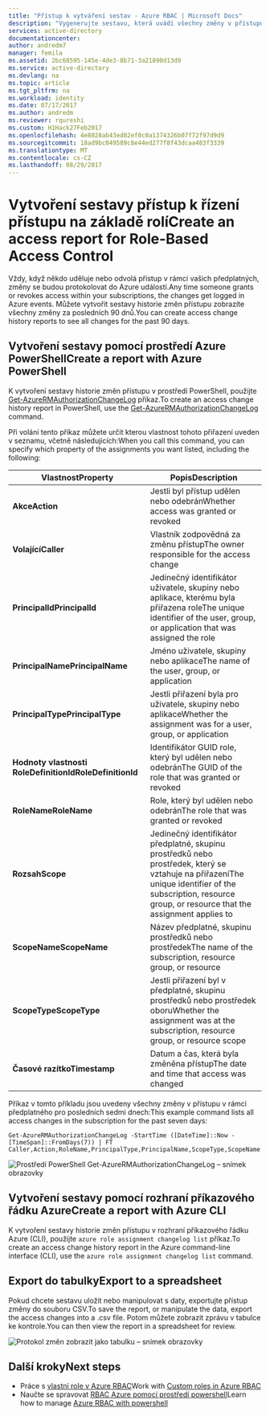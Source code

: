 ```yaml
---
title: "Přístup k vytváření sestav - Azure RBAC | Microsoft Docs"
description: "Vygenerujte sestavu, která uvádí všechny změny v přístupu k vašemu předplatnému Azure pomocí řízení přístupu na základě rolí za posledních 90 dnů."
services: active-directory
documentationcenter: 
author: andredm7
manager: femila
ms.assetid: 2bc68595-145e-4de3-8b71-3a21890d13d9
ms.service: active-directory
ms.devlang: na
ms.topic: article
ms.tgt_pltfrm: na
ms.workload: identity
ms.date: 07/17/2017
ms.author: andredm
ms.reviewer: rqureshi
ms.custom: H1Hack27Feb2017
ms.openlocfilehash: 4e8028ab43ed02ef0c0a1374326b07f72f97d9d9
ms.sourcegitcommit: 18ad9bc049589c8e44ed277f8f43dcaa483f3339
ms.translationtype: MT
ms.contentlocale: cs-CZ
ms.lasthandoff: 08/29/2017
---
```

# <a name="create-an-access-report-for-role-based-access-control"></a><span data-ttu-id="c692a-103">Vytvoření sestavy přístup k řízení přístupu na základě rolí</span><span class="sxs-lookup"><span data-stu-id="c692a-103">Create an access report for Role-Based Access Control</span></span>
<span data-ttu-id="c692a-104">Vždy, když někdo uděluje nebo odvolá přístup v rámci vašich předplatných, změny se budou protokolovat do Azure událostí.</span><span class="sxs-lookup"><span data-stu-id="c692a-104">Any time someone grants or revokes access within your subscriptions, the changes get logged in Azure events.</span></span> <span data-ttu-id="c692a-105">Můžete vytvořit sestavy historie změn přístupu zobrazíte všechny změny za posledních 90 dnů.</span><span class="sxs-lookup"><span data-stu-id="c692a-105">You can create access change history reports to see all changes for the past 90 days.</span></span>

## <a name="create-a-report-with-azure-powershell"></a><span data-ttu-id="c692a-106">Vytvoření sestavy pomocí prostředí Azure PowerShell</span><span class="sxs-lookup"><span data-stu-id="c692a-106">Create a report with Azure PowerShell</span></span>
<span data-ttu-id="c692a-107">K vytvoření sestavy historie změn přístupu v prostředí PowerShell, použijte [Get-AzureRMAuthorizationChangeLog](/powershell/module/azurerm.resources/get-azurermauthorizationchangelog) příkaz.</span><span class="sxs-lookup"><span data-stu-id="c692a-107">To create an access change history report in PowerShell, use the [Get-AzureRMAuthorizationChangeLog](/powershell/module/azurerm.resources/get-azurermauthorizationchangelog) command.</span></span>

<span data-ttu-id="c692a-108">Při volání tento příkaz můžete určit kterou vlastnost tohoto přiřazení uveden v seznamu, včetně následujících:</span><span class="sxs-lookup"><span data-stu-id="c692a-108">When you call this command, you can specify which property of the assignments you want listed, including the following:</span></span>

| <span data-ttu-id="c692a-109">Vlastnost</span><span class="sxs-lookup"><span data-stu-id="c692a-109">Property</span></span> | <span data-ttu-id="c692a-110">Popis</span><span class="sxs-lookup"><span data-stu-id="c692a-110">Description</span></span> |
| --- | --- |
| <span data-ttu-id="c692a-111">**Akce**</span><span class="sxs-lookup"><span data-stu-id="c692a-111">**Action**</span></span> |<span data-ttu-id="c692a-112">Jestli byl přístup udělen nebo odebrán</span><span class="sxs-lookup"><span data-stu-id="c692a-112">Whether access was granted or revoked</span></span> |
| <span data-ttu-id="c692a-113">**Volající**</span><span class="sxs-lookup"><span data-stu-id="c692a-113">**Caller**</span></span> |<span data-ttu-id="c692a-114">Vlastník zodpovědná za změnu přístup</span><span class="sxs-lookup"><span data-stu-id="c692a-114">The owner responsible for the access change</span></span> |
| <span data-ttu-id="c692a-115">**PrincipalId**</span><span class="sxs-lookup"><span data-stu-id="c692a-115">**PrincipalId**</span></span> | <span data-ttu-id="c692a-116">Jedinečný identifikátor uživatele, skupiny nebo aplikace, kterému byla přiřazena role</span><span class="sxs-lookup"><span data-stu-id="c692a-116">The unique identifier of the user, group, or application that was assigned the role</span></span> |
| <span data-ttu-id="c692a-117">**PrincipalName**</span><span class="sxs-lookup"><span data-stu-id="c692a-117">**PrincipalName**</span></span> |<span data-ttu-id="c692a-118">Jméno uživatele, skupiny nebo aplikace</span><span class="sxs-lookup"><span data-stu-id="c692a-118">The name of the user, group, or application</span></span> |
| <span data-ttu-id="c692a-119">**PrincipalType**</span><span class="sxs-lookup"><span data-stu-id="c692a-119">**PrincipalType**</span></span> |<span data-ttu-id="c692a-120">Jestli přiřazení byla pro uživatele, skupiny nebo aplikace</span><span class="sxs-lookup"><span data-stu-id="c692a-120">Whether the assignment was for a user, group, or application</span></span> |
| <span data-ttu-id="c692a-121">**Hodnoty vlastnosti RoleDefinitionId**</span><span class="sxs-lookup"><span data-stu-id="c692a-121">**RoleDefinitionId**</span></span> |<span data-ttu-id="c692a-122">Identifikátor GUID role, který byl udělen nebo odebrán</span><span class="sxs-lookup"><span data-stu-id="c692a-122">The GUID of the role that was granted or revoked</span></span> |
| <span data-ttu-id="c692a-123">**RoleName**</span><span class="sxs-lookup"><span data-stu-id="c692a-123">**RoleName**</span></span> |<span data-ttu-id="c692a-124">Role, který byl udělen nebo odebrán</span><span class="sxs-lookup"><span data-stu-id="c692a-124">The role that was granted or revoked</span></span> |
| <span data-ttu-id="c692a-125">**Rozsah**</span><span class="sxs-lookup"><span data-stu-id="c692a-125">**Scope**</span></span> | <span data-ttu-id="c692a-126">Jedinečný identifikátor předplatné, skupinu prostředků nebo prostředek, který se vztahuje na přiřazení</span><span class="sxs-lookup"><span data-stu-id="c692a-126">The unique identifier of the subscription, resource group, or resource that the assignment applies to</span></span> | 
| <span data-ttu-id="c692a-127">**ScopeName**</span><span class="sxs-lookup"><span data-stu-id="c692a-127">**ScopeName**</span></span> |<span data-ttu-id="c692a-128">Název předplatné, skupinu prostředků nebo prostředek</span><span class="sxs-lookup"><span data-stu-id="c692a-128">The name of the subscription, resource group, or resource</span></span> |
| <span data-ttu-id="c692a-129">**ScopeType**</span><span class="sxs-lookup"><span data-stu-id="c692a-129">**ScopeType**</span></span> |<span data-ttu-id="c692a-130">Jestli přiřazení byl v předplatné, skupinu prostředků nebo prostředek oboru</span><span class="sxs-lookup"><span data-stu-id="c692a-130">Whether the assignment was at the subscription, resource group, or resource scope</span></span> |
| <span data-ttu-id="c692a-131">**Časové razítko**</span><span class="sxs-lookup"><span data-stu-id="c692a-131">**Timestamp**</span></span> |<span data-ttu-id="c692a-132">Datum a čas, která byla změněna přístup</span><span class="sxs-lookup"><span data-stu-id="c692a-132">The date and time that access was changed</span></span> |

<span data-ttu-id="c692a-133">Příkaz v tomto příkladu jsou uvedeny všechny změny v přístupu v rámci předplatného pro posledních sedmi dnech:</span><span class="sxs-lookup"><span data-stu-id="c692a-133">This example command lists all access changes in the subscription for the past seven days:</span></span>

```
Get-AzureRMAuthorizationChangeLog -StartTime ([DateTime]::Now - [TimeSpan]::FromDays(7)) | FT Caller,Action,RoleName,PrincipalType,PrincipalName,ScopeType,ScopeName
```

![Prostředí PowerShell Get-AzureRMAuthorizationChangeLog – snímek obrazovky](./media/role-based-access-control-configure/access-change-history.png)

## <a name="create-a-report-with-azure-cli"></a><span data-ttu-id="c692a-135">Vytvoření sestavy pomocí rozhraní příkazového řádku Azure</span><span class="sxs-lookup"><span data-stu-id="c692a-135">Create a report with Azure CLI</span></span>
<span data-ttu-id="c692a-136">K vytvoření sestavy historie změn přístupu v rozhraní příkazového řádku Azure (CLI), použijte `azure role assignment changelog list` příkaz.</span><span class="sxs-lookup"><span data-stu-id="c692a-136">To create an access change history report in the Azure command-line interface (CLI), use the `azure role assignment changelog list` command.</span></span>

## <a name="export-to-a-spreadsheet"></a><span data-ttu-id="c692a-137">Export do tabulky</span><span class="sxs-lookup"><span data-stu-id="c692a-137">Export to a spreadsheet</span></span>
<span data-ttu-id="c692a-138">Pokud chcete sestavu uložit nebo manipulovat s daty, exportujte přístup změny do souboru CSV.</span><span class="sxs-lookup"><span data-stu-id="c692a-138">To save the report, or manipulate the data, export the access changes into a .csv file.</span></span> <span data-ttu-id="c692a-139">Potom můžete zobrazit zprávu v tabulce ke kontrole.</span><span class="sxs-lookup"><span data-stu-id="c692a-139">You can then view the report in a spreadsheet for review.</span></span>

![Protokol změn zobrazit jako tabulku – snímek obrazovky](./media/role-based-access-control-configure/change-history-spreadsheet.png)

## <a name="next-steps"></a><span data-ttu-id="c692a-141">Další kroky</span><span class="sxs-lookup"><span data-stu-id="c692a-141">Next steps</span></span>
* <span data-ttu-id="c692a-142">Práce s [vlastní role v Azure RBAC](role-based-access-control-custom-roles.md)</span><span class="sxs-lookup"><span data-stu-id="c692a-142">Work with [Custom roles in Azure RBAC](role-based-access-control-custom-roles.md)</span></span>
* <span data-ttu-id="c692a-143">Naučte se spravovat [RBAC Azure pomocí prostředí powershell](role-based-access-control-manage-access-powershell.md)</span><span class="sxs-lookup"><span data-stu-id="c692a-143">Learn how to manage [Azure RBAC with powershell](role-based-access-control-manage-access-powershell.md)</span></span>

